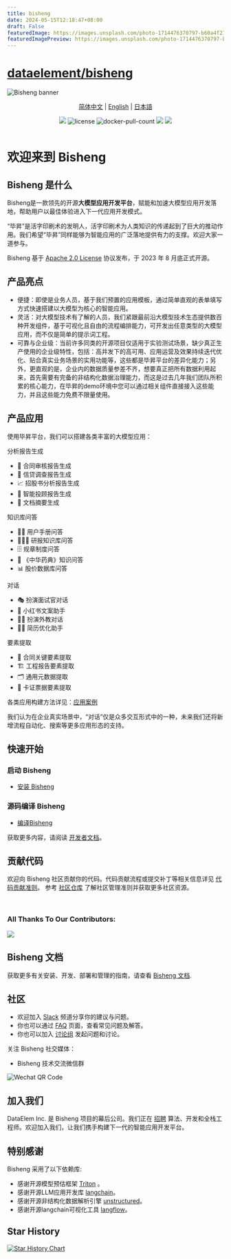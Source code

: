 ```yaml
---
title: bisheng
date: 2024-05-15T12:18:47+08:00
draft: False
featuredImage: https://images.unsplash.com/photo-1714476370797-b60a4f27b7ef?ixid=M3w0NjAwMjJ8MHwxfHJhbmRvbXx8fHx8fHx8fDE3MTU3NDY2MTF8&ixlib=rb-4.0.3
featuredImagePreview: https://images.unsplash.com/photo-1714476370797-b60a4f27b7ef?ixid=M3w0NjAwMjJ8MHwxfHJhbmRvbXx8fHx8fHx8fDE3MTU3NDY2MTF8&ixlib=rb-4.0.3
---
```


# [dataelement/bisheng](https://github.com/dataelement/bisheng)

<img src="https://www.dataelem.com/nstatic/bisheng.png" alt="Bisheng banner">

<p align="center">
  <a href="./README.md">简体中文</a> |
  <a href="./README_ENG.md">English</a> |
  <a href="./README_JPN.md">日本語</a>
</p>
<p align="center">
    <a href="https://dataelem.feishu.cn/wiki/ZxW6wZyAJicX4WkG0NqcWsbynde"><img src="https://img.shields.io/badge/docs-Wiki-brightgreen"></a>
    <img src="https://img.shields.io/github/license/dataelement/bisheng" alt="license"/>
    <img src="https://img.shields.io/docker/pulls/dataelement/bisheng-frontend" alt="docker-pull-count" />
    <a href=""><img src="https://img.shields.io/github/last-commit/dataelement/bisheng"></a>
    <a href="https://star-history.com/#dataelement/bisheng&Timeline"><img src="https://img.shields.io/github/stars/dataelement/bisheng?color=yellow"></a> 
</p>


<div class="column" align="middle">
  <!-- <a href="https://bisheng.slack.com/join/shared_invite/"> -->
    <!-- <img src="https://img.shields.io/badge/Join-Slack-orange" alt="join-slack"/> -->
  </a>
  <!-- <img src="https://img.shields.io/github/license/bisheng-io/bisheng" alt="license"/> -->
  <!-- <img src="https://img.shields.io/docker/pulls/bisheng-io/bisheng" alt="docker-pull-count" /> -->
</div>

# 欢迎来到 Bisheng

## Bisheng 是什么

Bisheng是一款领先的开源<b>大模型应用开发平台</b>，赋能和加速大模型应用开发落地，帮助用户以最佳体验进入下一代应用开发模式。

“毕昇”是活字印刷术的发明人，活字印刷术为人类知识的传递起到了巨大的推动作用。我们希望“毕昇”同样能够为智能应用的广泛落地提供有力的支撑。欢迎大家一道参与。

Bisheng 基于 [Apache 2.0 License](https://github.com/dataelement/bisheng/blob/main/LICENSE) 协议发布，于 2023 年 8 月底正式开源。


## 产品亮点

- 便捷：即使是业务人员，基于我们预置的应用模板，通过简单直观的表单填写方式快速搭建以大模型为核心的智能应用。
- 灵活：对大模型技术有了解的人员，我们紧跟最前沿大模型技术生态提供数百种开发组件，基于可视化且自由的流程编排能力，可开发出任意类型的大模型应用，而不仅是简单的提示词工程。
- 可靠与企业级：当前许多同类的开源项目仅适用于实验测试场景，缺少真正生产使用的企业级特性，包括：高并发下的高可用、应用运营及效果持续迭代优化、贴合真实业务场景的实用功能等，这些都是毕昇平台的差异化能力；另外，更直观的是，企业内的数据质量参差不齐，想要真正把所有数据利用起来，首先需要有完备的非结构化数据治理能力，而这是过去几年我们团队所积累的核心能力，在毕昇的demo环境中您可以通过相关组件直接接入这些能力，并且这些能力免费不限量使用。


## 产品应用

使用毕昇平台，我们可以搭建各类丰富的大模型应用：

分析报告生成

- 📃   合同审核报告生成
- 🏦   信贷调查报告生成
- 📈   招股书分析报告生成
- 💼   智能投顾报告生成
- 👀   文档摘要生成


知识库问答
- 👩‍💻  用户手册问答
- 👩🏻‍🔬  研报知识库问答
- 🗄  规章制度问答
- 💊  《中华药典》知识问答
- 📊  股价数据库问答


对话
- 🎭  扮演面试官对话
- 📍  小红书文案助手
- 👩‍🎤  扮演外教对话
- 👨‍🏫  简历优化助手


要素提取

- 📄  合同关键要素提取
- 🏗️  工程报告要素提取
- 🗂️  通用元数据提取
- 🎫  卡证票据要素提取


各类应用构建方法详见：[应用案例](https://m7a7tqsztt.feishu.cn/wiki/ZfkmwLPfeiAhQSkK2WvcX87unxc)

我们认为在企业真实场景中，“对话”仅是众多交互形式中的一种，未来我们还将新增流程自动化、搜索等更多应用形态的支持。


## 快速开始

### 启动 Bisheng

- [安装 Bisheng](https://m7a7tqsztt.feishu.cn/wiki/BSCcwKd4Yiot3IkOEC8cxGW7nPc)


### 源码编译 Bisheng

- [编译Bisheng](https://dataelem.feishu.cn/wiki/EKdDw0IkyiNSAEkzc29cqKnmn7c)

获取更多内容，请阅读 [开发者文档](https://m7a7tqsztt.feishu.cn/wiki/ITmJwMXVliBnzpkW3nkcqPVrnse)。


## 贡献代码

欢迎向 Bisheng 社区贡献你的代码。代码贡献流程或提交补丁等相关信息详见 
[代码贡献准则](https://github.com/dataelement/bisheng/blob/main/CONTRIBUTING.md)。
参考 [社区仓库](https://github.com/dataelement/community) 了解社区管理准则并获取更多社区资源。

<!-- ### All contributors -->

<!-- Do not remove end of hero-bot -->
<br>

### All Thanks To Our Contributors:
<a href="https://github.com/dataelement/bisheng/graphs/contributors">
  <img src="https://contrib.rocks/image?repo=dataelement/bisheng" />
</a>

## Bisheng 文档

获取更多有关安装、开发、部署和管理的指南，请查看 [Bisheng 文档](https://m7a7tqsztt.feishu.cn/wiki/ZxW6wZyAJicX4WkG0NqcWsbynde).


## 社区

- 欢迎加入 [Slack](https://www.dataelem.com/) 频道分享你的建议与问题。
- 你也可以通过 [FAQ](https://m7a7tqsztt.feishu.cn/wiki/XdGCwkDJviC0Z8klbdbcF790n9b) 页面，查看常见问题及解答。
- 你也可以加入 [讨论组](https://github.com/dataelement/bisheng/discussions) 发起问题和讨论。


<!-- 订阅 Bisheng 邮件：

- [Technical Steering Committee](https://www.dataelem.com/)
- [Technical Discussions](https://www.dataelem.com/)
- [Announcement](https://www.dataelem.com/) -->

关注 Bisheng 社交媒体：

<!-- - [知乎](https://www.zhihu.com/org/bisheng-io)
- [CSDN](http://bishengio.blog.csdn.net/)
- [Bilibili](http://space.bilibili.com/xxxxx) -->
- Bisheng 技术交流微信群

<img src="https://www.dataelem.com/nstatic/qrcode.png" alt="Wechat QR Code">

## 加入我们

DataElem Inc. 是 Bisheng 项目的幕后公司。我们正在 [招聘](https://www.dataelem.com/contact/team) 算法、开发和全栈工程师。欢迎加入我们，让我们携手构建下一代的智能应用开发平台。


## 特别感谢

Bisheng 采用了以下依赖库:

- 感谢开源模型预估框架 [Triton](https://github.com/triton-inference-server) 。
- 感谢开源LLM应用开发库 [langchain](https://github.com/langchain-ai/langchain)。
- 感谢开源非结构化数据解析引擎 [unstructured](https://github.com/Unstructured-IO/unstructured)。
- 感谢开源langchain可视化工具 [langflow](https://github.com/logspace-ai/langflow)。


## Star History

[![Star History Chart](https://api.star-history.com/svg?repos=dataelement/bisheng&type=Date)](https://star-history.com/#dataelement/bisheng&Date)
